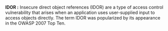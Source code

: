 **IDOR :** Insecure direct object references (IDOR) are a type of access control vulnerability that arises when an application uses user-supplied input to access objects directly. The term IDOR was popularized by its appearance in the OWASP 2007 Top Ten.
